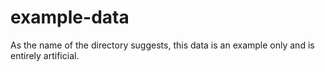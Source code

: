 # example-data

As the name of the directory suggests,
this data is an example only
and is entirely artificial.

